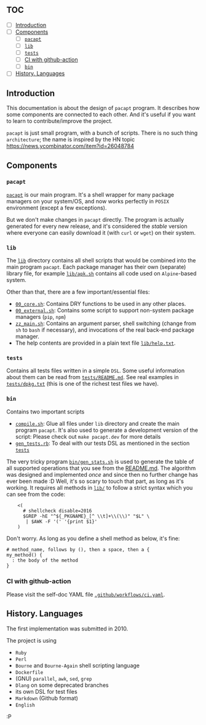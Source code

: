 ## TOC

- [ ] [Introduction](#introduction)
- [ ] [Components](#components)
    - [ ] [`pacapt`](#pacapt)
    - [ ] [`lib`](#lib)
    - [ ] [`tests`](#tests)
    - [ ] [CI with github-action](#ci-with-github-action)
    - [ ] [`bin`](#bin)
- [ ] [History. Languages](#history-languages)

## Introduction

This documentation is about the design of `pacapt` program.
It describes how some components are connected to each other.
And it's useful if you want to learn to contribute/improve the project.

`pacapt` is just small program, with a bunch of scripts.
There is no such thing `architecture`; the name is inspired by
the HN topic https://news.ycombinator.com/item?id=26048784

## Components

### `pacapt`

[`pacapt`](pacapt) is our main program.
It's a shell wrapper for many package managers on your system/OS,
and now works perfectly in `POSIX` environment (except a few exceptions).

But we don't make changes in `pacapt` directly. The program is actually
generated for every new release, and it's considered the _stable_
version where everyone can easily download it (with `curl` or `wget`)
on their system.

### `lib`

The [`lib`](lib/) directory contains all shell scripts that would be
combined into the main program `pacapt`. Each package manager has their
own (separate) library file, for example [`lib/apk.sh`](lib/apk.sh)
contains all code used on `Alpine`-based system.

Other than that, there are a few important/essential files:

* [`00_core.sh`](lib/00_core.sh):
    Contains DRY functions to be used in any other places.
* [`00_external.sh`](lib/00_external.sh):
    Contains some script to support non-system package managers
    (`pip`, `npm`)
* [`zz_main.sh`](lib/zz_main.sh):
    Contains an argument parser, shell switching (change from `sh`
    to `bash` if necessary), and invocations of the real back-end
    package manager.
* The help contents are provided in a plain text
  file [`lib/help.txt`](lib/help.txt).

### `tests`

Contains all tests files written in a simple `DSL`. Some useful information
about them can be read from [`tests/README.md`](tests/README.md).
See real examples in [`tests/dpkg.txt`](tests/dpkg.txt) (this is one
of the richest test files we have).

### `bin`

Contains two important scripts

* [`compile.sh`](bin/compile.sh): Glue all files under `lib` directory
  and create the main program `pacapt`. It's also used to generate
  a development version of the script: Please check out
  `make pacapt.dev` for more details
* [`gen_tests.rb`](bin/gen_tests.rb): To deal with our tests DSL
  as mentioned in the section [`tests`](#tests)

The very tricky program [`bin/gen_stats.sh`](bin/gen_stats.sh)
is used to generate the table of all supported operations that you see from
the [README.md](README.md#implemented-operations). The algorithm
was designed and implemented _once_ and since then no further change
has ever been made :D Well, it's so scary to touch that part,
as long as it's working.
It requires all methods in [`lib/`](lib/) to follow a strict syntax
which you can see from the code:

```
    <(
      # shellcheck disable=2016
      $GREP -hE "^${_PKGNAME}_[^ \\t]+\\(\\)" "$L" \
       | $AWK -F '(' '{print $1}'
    )
```

Don't worry. As long as you define a shell method as below, it's fine:

```
# method_name, follows by (), then a space, then a {
my_method() {
  : the body of the method
}
```

### CI with github-action

Please visit the self-doc YAML file [`.github/workflows/ci.yaml`](.github/workflows/ci.yaml).

## History. Languages

The first implementation was submitted in 2010.

The project is using

* `Ruby`
* `Perl`
* `Bourne` and `Bourne-Again` shell scripting language
* `Dockerfile`
* (GNU) `parallel`, `awk`, `sed`, `grep`
* `Dlang` on some deprecated branches
* its own DSL for test files
* `Markdown` (Github format)
* `English`

:P

